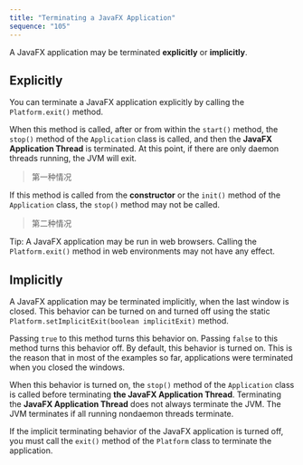 ```yaml
---
title: "Terminating a JavaFX Application"
sequence: "105"
---
```


A JavaFX application may be terminated **explicitly** or **implicitly**.

## Explicitly

You can terminate a JavaFX application explicitly by calling the `Platform.exit()` method.

When this method is called, after or from within the `start()` method,
the `stop()` method of the `Application` class is called,
and then the **JavaFX Application Thread** is terminated.
At this point, if there are only daemon threads running, the JVM will exit.

> 第一种情况

If this method is called from the **constructor** or the `init()` method of the `Application` class,
the `stop()` method may not be called.

> 第二种情况

Tip: A JavaFX application may be run in web browsers.
Calling the `Platform.exit()` method in web environments may not have any effect.

## Implicitly

A JavaFX application may be terminated implicitly, when the last window is closed.
This behavior can be turned on and turned off
using the static `Platform.setImplicitExit(boolean implicitExit)` method.

Passing `true` to this method turns this behavior on.
Passing `false` to this method turns this behavior off.
By default, this behavior is turned on.
This is the reason that in most of the examples so far,
applications were terminated when you closed the windows.

When this behavior is turned on,
the `stop()` method of the `Application` class is called before terminating **the JavaFX Application Thread**.
Terminating the **JavaFX Application Thread** does not always terminate the JVM.
The JVM terminates if all running nondaemon threads terminate.

If the implicit terminating behavior of the JavaFX application is turned off,
you must call the `exit()` method of the `Platform` class to terminate the application.









